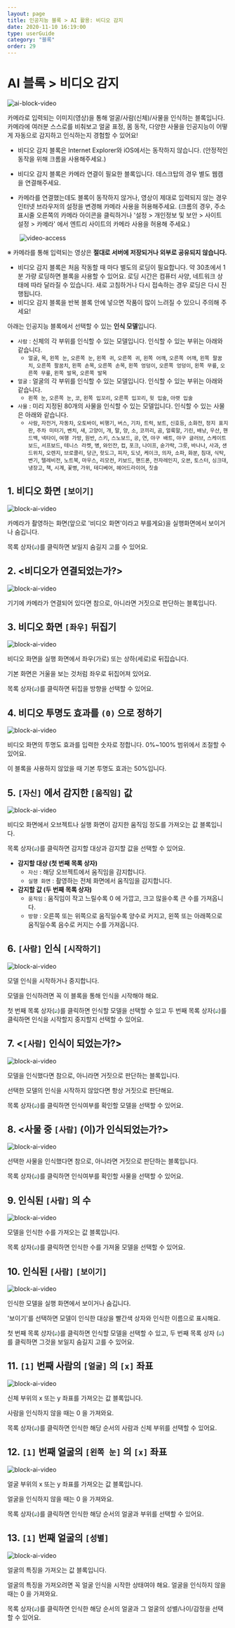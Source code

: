 ```yaml
---
layout: page
title: 인공지능 블록 > AI 활용: 비디오 감지
date: 2020-11-10 16:19:00
type: userGuide
category: "블록"
order: 29
---
```


# AI 블록 > 비디오 감지

![ai-block-video](images/window/ai-block-video.png)

카메라로 입력되는 이미지(영상)을 통해 얼굴/사람(신체)/사물을 인식하는 블록입니다. 카메라에 여러분 스스로를 비춰보고 얼굴 표정, 몸 동작, 다양한 사물을 인공지능이 어떻게 자동으로 감지하고 인식하는지 경험할 수 있어요!
+ 비디오 감지 블록은 Internet Explorer와 iOS에서는 동작하지 않습니다.
(안정적인 동작을 위해 크롬을 사용해주세요.)
+ 비디오 감지 블록은 카메라 연결이 필요한 블록입니다. 데스크탑의 경우 별도 웹캠을 연결해주세요.
+ 카메라를 연결했는데도 블록이 동작하지 않거나, 영상이 제대로 입력되지 않는 경우 인터넷 브라우저의 설정을 변경해 카메라 사용을 허용해주세요.
(크롬의 경우, 주소 표시줄 오른쪽의 카메라 아이콘을 클릭하거나 '설정 > 개인정보 및 보안 > 사이트 설정 > 카메라' 에서 엔트리 사이트의 카메라 사용을 허용해 주세요.)

  ​                                                      ![video-access](images/window/video-access.png)

※ 카메라를 통해 입력되는 영상은 **절대로 서버에 저장되거나 외부로 공유되지 않습니다.**
+ 비디오 감지 블록은 처음 작동할 때 마다 별도의 로딩이 필요합니다. 약 30초에서 1분 가량 로딩하면 블록을 사용할 수 있어요. 로딩 시간은 컴퓨터 사양, 네트워크 상태에 따라 달라질 수 있습니다. 새로 고침하거나 다시 접속하는 경우 로딩은 다시 진행됩니다.
+ 비디오 감지 블록을 반복 블록 안에 넣으면 작품이 많이 느려질 수 있으니 주의해 주세요!

아래는 인공지능 블록에서 선택할 수 있는 **인식 모델**입니다.
+ `사람` : 신체의 각 부위를 인식할 수 있는 모델입니다. 인식할 수 있는 부위는 아래와 같습니다.
  + `얼굴`, `목`, `왼쪽 눈`, `오른쪽 눈`, `왼쪽 귀`, `오른쪽 귀`, `왼쪽 어깨`, `오른쪽 어깨`, `왼쪽 팔꿈치`, `오른쪽 팔꿈치`, `왼쪽 손목`, `오른쪽 손목`, `왼쪽 엉덩이`, `오른쪽 엉덩이`, `왼쪽 무릎`, `오른쪽 무릎`, `왼쪽 발목`, `오른쪽 발목`
+ `얼굴` : 얼굴의 각 부위를 인식할 수 있는 모델입니다. 인식할 수 있는 부위는 아래와 같습니다.
  + `왼쪽 눈`, `오른쪽 눈`, `코`, `왼쪽 입꼬리`, `오른쪽 입꼬리`, `윗 입술`, `아랫 입술`
+ `사물` : 미리 지정된 80개의 사물을 인식할 수 있는 모델입니다. 인식할 수 있는 사물은 아래와 같습니다.
  + `사람`, `자전거`, `자동차`, `오토바이`, `비행기`, `버스`, `기차`, `트럭`, `보트`, `신호등`, `소화전`, `정지 표지판`, `주차 미터기`, `벤치`, `새`, `고양이`, `개`, `말`, `양`, `소`, `코끼리`, `곰`, `얼룩말`, `기린`, `배낭`, `우산`, `핸드백`, `넥타이`, `여행 가방`, `원반`, `스키`, `스노보드`, `공`, `연`, `야구 배트`, `야구 글러브`, `스케이트보드`, `서프보드`, `테니스 라켓`, `병`, `와인잔`, `컵`, `포크`, `나이프`, `숟가락`, `그릇`, `바나나`, `사과`, `샌드위치`, `오렌지`, `브로콜리`, `당근`, `핫도그`, `피자`, `도넛`, `케이크`, `의자`, `소파`, `화분`, `침대`, `식탁`, `변기`, `텔레비전`, `노트북`, `마우스`, `리모컨`, `키보드`, `핸드폰`, `전자레인지`, `오븐`, `토스터`, `싱크대`, `냉장고`, `책`, `시계`, `꽃병`, `가위`, `테디베어`, `헤어드라이어`, `칫솔`

## 1. 비디오 화면 `[보이기]`

![block-ai-video](images/block-ai-video-01.png)

카메라가 촬영하는 화면(앞으로 '비디오 화면'이라고 부를게요)을 실행화면에서 보이거나 숨깁니다.

목록 상자(<img src="images/icon/dropdown-ai.png" style="zoom:50%;" />)를 클릭하면 보일지 숨길지 고를 수 있어요.

## 2. <비디오가 연결되었는가?>

![block-ai-video](images/block-ai-video-02.png)

기기에 카메라가 연결되어 있다면 참으로, 아니라면 거짓으로 판단하는 블록입니다.

## 3. 비디오 화면 `[좌우]` 뒤집기

![block-ai-video](images/block-ai-video-03.png)

비디오 화면을 실행 화면에서 좌우(가로) 또는 상하(세로)로 뒤집습니다.

기본 화면은 거울을 보는 것처럼 좌우로 뒤집어져 있어요.

목록 상자(<img src="images/icon/dropdown-ai.png" style="zoom:50%;" />)를 클릭하면 뒤집을 방향을 선택할 수 있어요.

## 4. 비디오 투명도 효과를 `(0)` 으로 정하기

![block-ai-video](images/block-ai-video-04.png)

비디오 화면의 투명도 효과를 입력한 숫자로 정합니다. 0%~100% 범위에서 조절할 수 있어요.

이 블록을 사용하지 않았을 때 기본 투명도 효과는 50%입니다.

## 5. `[자신]` 에서 감지한 `[움직임]` 값

![block-ai-video](images/block-ai-video-05.png)

비디오 화면에서 오브젝트나 실행 화면이 감지한 움직임 정도를 가져오는 값 블록입니다.

목록 상자(<img src="images/icon/dropdown-ai.png" style="zoom:50%;" />)를 클릭하면 감지할 대상과 감지할 값을 선택할 수 있어요.
+ **감지할 대상 (첫 번째 목록 상자)**
  + `자신`  : 해당 오브젝트에서 움직임을 감지합니다.  
  + `실행 화면` : 촬영하는 전체 화면에서 움직임을 감지합니다.
+ **감지할 값 (두 번째 목록 상자)**
  + `움직임` : 움직임이 작고 느릴수록 0 에 가깝고, 크고 많을수록 큰 수를 가져옵니다.
  + `방향` : 오른쪽 또는 위쪽으로 움직일수록 양수로 커지고, 왼쪽 또는 아래쪽으로 움직일수록 음수로 커지는 수를 가져옵니다.

## 6. `[사람]` 인식 `[시작하기]`

![block-ai-video](images/block-ai-video-06.png)

모델 인식을 시작하거나 중지합니다.

모델을 인식하려면 꼭 이 블록을 통해 인식을 시작해야 해요.

첫 번째 목록 상자(<img src="images/icon/dropdown-ai.png" style="zoom:50%;" />)를 클릭하면 인식할 모델을 선택할 수 있고 두 번째 목록 상자(<img src="images/icon/dropdown-ai.png" style="zoom:50%;" />)를 클릭하면 인식을 시작할지 중지할지 선택할 수 있어요.

## 7. <`[사람]` 인식이 되었는가?>

![block-ai-video](images/block-ai-video-07.png)

모델을 인식했다면 참으로, 아니라면 거짓으로 판단하는 블록입니다.

선택한 모델의 인식을 시작하지 않았다면 항상 거짓으로 판단해요.

목록 상자(<img src="images/icon/dropdown-ai.png" style="zoom:50%;" />)를 클릭하면 인식여부를 확인할 모델을 선택할 수 있어요.

## 8. <사물 중 `[사람]` (이)가 인식되었는가?>

![block-ai-video](images/block-ai-video-08.png)

선택한 사물을 인식했다면 참으로, 아니라면 거짓으로 판단하는 블록입니다.

목록 상자(<img src="images/icon/dropdown-ai.png" style="zoom:50%;" />)를 클릭하면 인식여부를 확인할 사물을 선택할 수 있어요.

## 9. 인식된 `[사람]` 의 수

![block-ai-video](images/block-ai-video-09.png)

모델을 인식한 수를 가져오는 값 블록입니다.

목록 상자(<img src="images/icon/dropdown-ai.png" style="zoom:50%;" />)를 클릭하면 인식한 수를 가져올 모델을 선택할 수 있어요.

## 10. 인식된 `[사람]` `[보이기]`

![block-ai-video](images/block-ai-video-10.png)

인식한 모델을 실행 화면에서 보이거나 숨깁니다.

'보이기'를 선택하면 모델이 인식한 대상을 빨간색 상자와 인식한 이름으로 표시해요.

첫 번째 목록 상자(<img src="images/icon/dropdown-ai.png" style="zoom:50%;" />)를 클릭하면 인식할 모델을 선택할 수 있고, 두 번째 목록 상자 (<img src="images/icon/dropdown-ai.png" style="zoom:50%;" />)를 클릭하면 그것을 보일지 숨길지 고를 수 있어요.

## 11. `[1]` 번째 사람의 `[얼굴]` 의 `[x]` 좌표

![block-ai-video](images/block-ai-video-11.png)

신체 부위의 x 또는 y 좌표를 가져오는 값 블록입니다.

사람을 인식하지 않을 때는 0 을 가져와요.

목록 상자(<img src="images/icon/dropdown-ai.png" style="zoom:50%;" />)를 클릭하면 인식한 해당 순서의 사람과 신체 부위를 선택할 수 있어요.

## 12. `[1]` 번째 얼굴의 `[왼쪽 눈]` 의 `[x]` 좌표

![block-ai-video](images/block-ai-video-12.png)

얼굴 부위의 x 또는 y 좌표를 가져오는 값 블록입니다.

얼굴을 인식하지 않을 때는 0 을 가져와요.

목록 상자(<img src="images/icon/dropdown-ai.png" style="zoom:50%;" />)를 클릭하면 인식한 해당 순서의 얼굴과 부위를 선택할 수 있어요.

## 13. `[1]` 번째 얼굴의 `[성별]`

![block-ai-video](images/block-ai-video-13.png)

얼굴의 특징을 가져오는 값 블록입니다.

얼굴의 특징을 가져오려면 꼭 얼굴 인식을 시작한 상태여야 해요. 얼굴을 인식하지 않을 때는 0 을 가져와요.

목록 상자(<img src="images/icon/dropdown-ai.png" style="zoom:50%;" />)를 클릭하면 인식한 해당 순서의 얼굴과 그 얼굴의 성별/나이/감정을 선택할 수 있어요.
